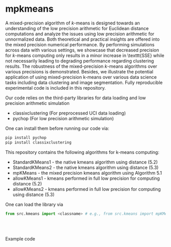 # mpkmeans


A mixed-precision algorithm of $k$-means is designed towards an understanding of the low precision arithmetic for Euclidean distance computations and analyze the issues using low precision arithmetic for unnormalized data. Both theoretical and practical insights are offered into the mixed precision numerical performance. By performing simulations across data with various settings, we showcase that decreased precision for $k$-means computing only results in a minor increase in \texttt{SSE} while not necessarily leading to degrading performance regarding clustering results. The robustness of the mixed-precision $k$-means algorithms over various precisions is demonstrated. Besides, we illustrate the potential application of using mixed-precision k-means over various data science tasks including data clustering and image segmentation. Fully reproducible experimental code is included in this repository.

Our code relies on the third-party libraries for data loading and low precision arithmetic simulation

- classixclustering (For preprocessed UCI data loading)
- pychop (For low precision arithmetic simulation)


One can install them before running our code via:
```Bash
pip install pychop
pip install classixclustering
```


This repository contains the following algorithms for k-means computing:
* StandardKMeans1  - the native kmeans algorithm using distance (5.2)
* StandardKMeans2 - the native kmeans algorithm using distance (5.3)  
* mpKMeans - the mixed precision kmeans algorithm using Algorithm 5.1
* allowKMeans1 - kmeans performed in full low precision for computing distance (5.2)
* allowKMeans2 - kmeans performed in full low precision for computing using distance (5.3)

One can load the library via 

```Python
from src.kmeans import <classname> # e.g., from src.kmeans import mpKMeans
```


<br />
<br />

Example code
```Python

```
